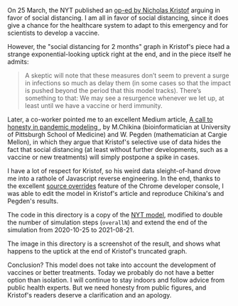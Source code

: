 On 25 March, the NYT published an [op-ed by Nicholas
Kristof](https://www.nytimes.com/interactive/2020/03/25/opinion/coronavirus-trump-reopen-america.html)
arguing in favor of social distancing. I am all in favor of social
distancing, since it does give a chance for the healthcare system to
adapt to this emergency and for scientists to develop a vaccine.

However, the "social distancing for 2 months" graph in Kristof's piece
had a strange exponential-looking uptick right at the end, and in the
piece itself he admits:

> A skeptic will note that these measures don’t seem to prevent a surge
> in infections so much as delay them (in some cases so that the impact
> is pushed beyond the period that this model tracks). There’s something
> to that: We may see a resurgence whenever we let up, at least until we
> have a vaccine or herd immunity.

Later, a co-worker pointed me to an excellent Medium article, [A call
to honesty in pandemic modeling
](https://medium.com/@wpegden/a-call-to-honesty-in-pandemic-modeling-5c156686a64b),
by M.Chikina (bioinformatician at University of Pittsburgh
School of Medicine) and W. Pegden (mathematician at Cargie Mellon), in
which they argue that Kristof's selective use of data hides the fact
that social distancing (at least without further developments, such as
a vaccine or new treatments) will simply postpone a spike in cases.

I have a lot of respect for Kristof, so his weird data sleight-of-hand
drove me into a rathole of Javascript reverse engineering. In the end,
thanks to the excellent [source
overrides](https://developers.google.com/web/updates/2018/01/devtools#overrides)
feature of the Chrome developer console, I was able to edit the model
in Kristof's article and reproduce Chikina's and Pegden's results.

The code in this directory is a copy of the [NYT
model](https://static01.nyt.com/newsgraphics/2020/03/16/opinion-coronavirus-model-2/d268775237c095931fe2fae6015c568c0011fd76/build/js/main.js),
modified to double the number of simulation steps (`overallN`) and
extend the end of the simulation from 2020-10-25 to 2021-08-21.

The image in this directory is a screenshot of the result, and shows
what happens to the uptick at the end of Kristof's truncated graph.

Conclusion? This model does not take into account the development of
vaccines or better treatments. Today we probably do not have a better
option than isolation. I will continue to stay indoors and follow
advice from public health experts. But we need honesty from public
figures, and Kristof's readers deserve a clarification and an apology.
